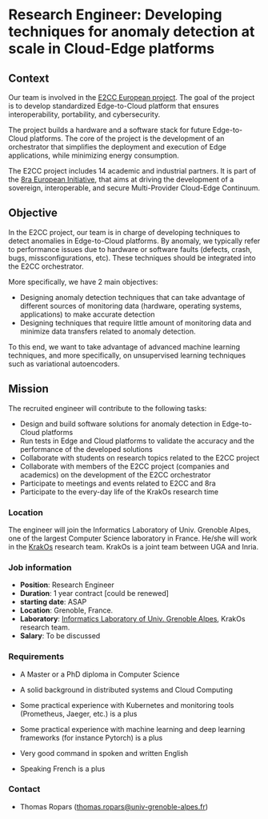 # Research Engineer: Developing techniques for anomaly detection at scale in Cloud-Edge platforms

## Context

Our team is involved in the  [E2CC European
project](https://e2cc.eu/). The goal of the project is to develop
standardized Edge-to-Cloud platform that ensures interoperability,
portability, and cybersecurity.

The project builds a hardware and a software stack for future
Edge-to-Cloud platforms. The core of the project is the development
of an orchestrator that simplifies the deployment and execution of
Edge applications, while minimizing energy consumption.

The E2CC project includes 14 academic and industrial partners. It is
part of the [8ra European Initiative](https://www.8ra.com/), that aims
at driving the development of a sovereign, interoperable, and secure
Multi-Provider Cloud-Edge Continuum.


## Objective

In the E2CC project, our team is in charge of developing techniques to
detect anomalies in Edge-to-Cloud platforms. By anomaly, we typically
refer to performance issues due to hardware or software faults
(defects, crash, bugs, missconfigurations, etc). These techniques
should be integrated into the E2CC orchestrator.

More specifically, we have 2 main objectives:
- Designing anomaly detection techniques that can take advantage of different sources of monitoring data (hardware, operating systems, applications) to make accurate detection
- Designing techniques that require little amount of monitoring data and minimize data transfers related to anomaly detection.

To this end, we want to take advantage of advanced machine learning techniques, and more specifically, on unsupervised learning techniques such as variational autoencoders.

## Mission

The recruited engineer will contribute to the following tasks:
- Design and build software solutions for anomaly detection in Edge-to-Cloud platforms
- Run tests in Edge and Cloud platforms to validate the accuracy and the performance of the developed solutions
- Collaborate with students on research topics related to the E2CC project
- Collaborate with members of the E2CC project (companies and academics) on the development of the E2CC orchestrator
- Participate to meetings and events related to E2CC and 8ra
- Participate to the every-day life of the KrakOs research time

### Location

The engineer will join the Informatics Laboratory of Univ. Grenoble
Alpes, one of the largest Computer Science laboratory in
France. He/she will work in the [KrakOs](https://lig-krakos.imag.fr/)
research team. KrakOs is a joint team between UGA and Inria.

### Job information

- **Position**: Research Engineer
- **Duration**: 1 year contract [could be renewed]
- **starting date**: ASAP
- **Location**: Grenoble, France.
- **Laboratory**: [Informatics Laboratory of Univ. Grenoble Alpes](<https://www.liglab.fr/>), KrakOs research team.
- **Salary**: To be discussed

### Requirements

- A Master or a PhD diploma in Computer Science

- A solid background in distributed systems and Cloud Computing
- Some practical experience with Kubernetes and monitoring tools (Prometheus, Jaeger, etc.) is a plus
- Some practical experience with machine learning and deep learning frameworks (for instance Pytorch) is a plus

- Very good command in spoken and written English
- Speaking French is a plus


### Contact

 - Thomas Ropars (<thomas.ropars@univ-grenoble-alpes.fr>)
